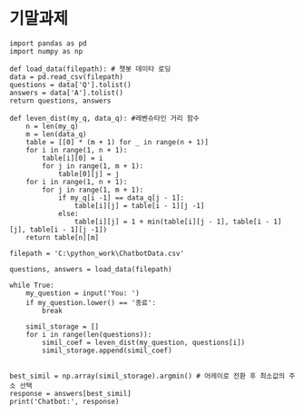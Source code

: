 # 기말과제

    import pandas as pd
    import numpy as np
    
    def load_data(filepath): # 챗봇 데이타 로딩
    data = pd.read_csv(filepath)
    questions = data['Q'].tolist()
    answers = data['A'].tolist()
    return questions, answers
    
    def leven_dist(my_q, data_q): #레벤슈타인 거리 함수
        n = len(my_q)
        m = len(data_q)
        table = [[0] * (m + 1) for _ in range(n + 1)]
        for i in range(1, n + 1):
            table[i][0] = i
            for j in range(1, m + 1):
                table[0][j] = j
        for i in range(1, n + 1):
            for j in range(1, m + 1):
                if my_q[i -1] == data_q[j - 1]:
                    table[i][j] = table[i - 1][j -1]
                else:
                    table[i][j] = 1 + min(table[i][j - 1], table[i - 1][j], table[i - 1][j -1])
        return table[n][m]

    filepath = 'C:\python_work\ChatbotData.csv'

    questions, answers = load_data(filepath)

    while True:
        my_question = input('You: ')
        if my_question.lower() == '종료':
            break
    
        simil_storage = []
        for i in range(len(questions)):
            simil_coef = leven_dist(my_question, questions[i])
            simil_storage.append(simil_coef)
    
    
    best_simil = np.array(simil_storage).argmin() # 어레이로 전환 후 최소값의 주소 선택
    response = answers[best_simil]
    print('Chatbot:', response)
